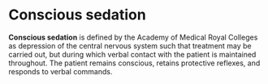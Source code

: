 ---
---
# Conscious sedation

**Conscious sedation** is defined by the Academy of Medical Royal
Colleges as depression of the central nervous system such that treatment
may be carried out, but during which verbal contact with the patient is
maintained throughout. The patient remains conscious, retains protective
reflexes, and responds to verbal commands.
